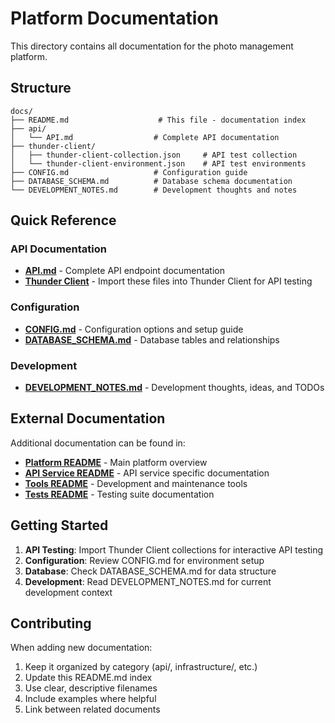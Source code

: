 # Platform Documentation

This directory contains all documentation for the photo management platform.

## Structure

```
docs/
├── README.md                    # This file - documentation index
├── api/
│   └── API.md                  # Complete API documentation
├── thunder-client/
│   ├── thunder-client-collection.json     # API test collection
│   └── thunder-client-environment.json    # API test environments
├── CONFIG.md                   # Configuration guide
├── DATABASE_SCHEMA.md          # Database schema documentation
└── DEVELOPMENT_NOTES.md        # Development thoughts and notes
```

## Quick Reference

### API Documentation
- **[API.md](api/API.md)** - Complete API endpoint documentation
- **[Thunder Client](thunder-client/)** - Import these files into Thunder Client for API testing

### Configuration
- **[CONFIG.md](CONFIG.md)** - Configuration options and setup guide
- **[DATABASE_SCHEMA.md](DATABASE_SCHEMA.md)** - Database tables and relationships

### Development
- **[DEVELOPMENT_NOTES.md](DEVELOPMENT_NOTES.md)** - Development thoughts, ideas, and TODOs

## External Documentation

Additional documentation can be found in:

- **[Platform README](../README.md)** - Main platform overview
- **[API Service README](../services/api/README.md)** - API service specific documentation
- **[Tools README](../tools/README.md)** - Development and maintenance tools
- **[Tests README](../tests/README.md)** - Testing suite documentation

## Getting Started

1. **API Testing**: Import Thunder Client collections for interactive API testing
2. **Configuration**: Review CONFIG.md for environment setup
3. **Database**: Check DATABASE_SCHEMA.md for data structure
4. **Development**: Read DEVELOPMENT_NOTES.md for current development context

## Contributing

When adding new documentation:

1. Keep it organized by category (api/, infrastructure/, etc.)
2. Update this README.md index
3. Use clear, descriptive filenames
4. Include examples where helpful
5. Link between related documents